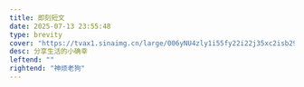 ```yaml
---
title: 即刻短文
date: 2025-07-13 23:55:48
type: brevity
cover: "https://tvax1.sinaimg.cn/large/006yNU4zly1i55fy22i22j35xc2isb29.jpg"
desc: 分享生活的小确幸
leftend: ""
rightend: "神烦老狗"
---
```

